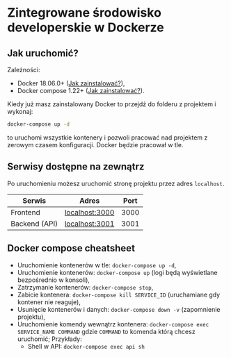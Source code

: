 # Zintegrowane środowisko developerskie w Dockerze
## Jak uruchomić?

Zależności:
* Docker 18.06.0+
 ([Jak zainstalować?](https://docs.docker.com/engine/installation)),
* Docker compose 1.22+
 ([Jak zainstalować?](https://docs.docker.com/compose/install/)).

Kiedy już masz zainstalowany Docker to przejdź do folderu z projektem i wykonaj:
```bash
docker-compose up -d
```
to uruchomi wszystkie kontenery i pozwoli pracować nad projektem z zerowym
 czasem konfiguracji. Docker będzie pracował w tle.

## Serwisy dostępne na zewnątrz

Po uruchomieniu możesz uruchomić stronę projektu przez adres `localhost`.

| Serwis        | Adres                                   | Port |
| --------------| --------------------------------------- | ---- |
| Frontend      | [localhost:3000](http://localhost:3000) | 3000 |
| Backend (API) | [localhost:3001](http://localhost:3001) | 3001 |

## Docker compose cheatsheet

* Uruchomienie kontenerów w tle: `docker-compose up -d`,
* Uruchomienie kontenerów: `docker-compose up` (logi będą wyświetlane
 bezpośrednio w konsoli),
* Zatrzymanie kontenerów: `docker-compose stop`,
* Zabicie kontenera: `docker-compose kill SERVICE_ID` (uruchamiane gdy kontener
 nie reaguje),
* Usunięcie kontenerów i danych: `docker-compose down -v` (zapomnienie
 projektu),
* Uruchomienie komendy wewnątrz kontenera:
 `docker-compose exec SERVICE_NAME COMMAND` gdzie `COMMAND` to komenda którą
 chcesz uruchomić; Przykłady:
  * Shell w API: `docker-compose exec api sh`
